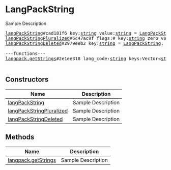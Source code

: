 # LangPackString

Sample Description

<pre>
<a href="../constructor/langPackString.md">langPackString</a>#cad181f6 key:<a href="../type/string.md">string</a> value:<a href="../type/string.md">string</a> = <a href="../type/LangPackString.md">LangPackString</a>;
<a href="../constructor/langPackStringPluralized.md">langPackStringPluralized</a>#6c47ac9f flags:# key:<a href="../type/string.md">string</a> zero_value:flags.0?<a href="../type/string.md">string</a> one_value:flags.1?<a href="../type/string.md">string</a> two_value:flags.2?<a href="../type/string.md">string</a> few_value:flags.3?<a href="../type/string.md">string</a> many_value:flags.4?<a href="../type/string.md">string</a> other_value:<a href="../type/string.md">string</a> = <a href="../type/LangPackString.md">LangPackString</a>;
<a href="../constructor/langPackStringDeleted.md">langPackStringDeleted</a>#2979eeb2 key:<a href="../type/string.md">string</a> = <a href="../type/LangPackString.md">LangPackString</a>;

---functions---
<a href="../method/langpack.getStrings.md">langpack.getStrings</a>#2e1ee318 lang_code:<a href="../type/string.md">string</a> keys:Vector&lt;<a href="../type/string.md">string</a>&gt; = Vector&lt;<a href="../type/LangPackString.md">LangPackString</a>&gt;;

</pre>

## Constructors

| Name | Description |
|------|-------------|
| [langPackString](../constructor/langPackString.md) | Sample Description |
| [langPackStringPluralized](../constructor/langPackStringPluralized.md) | Sample Description |
| [langPackStringDeleted](../constructor/langPackStringDeleted.md) | Sample Description |

## Methods

| Name | Description |
|------|-------------|
| [langpack.getStrings](../method/langpack.getStrings.md) | Sample Description |
